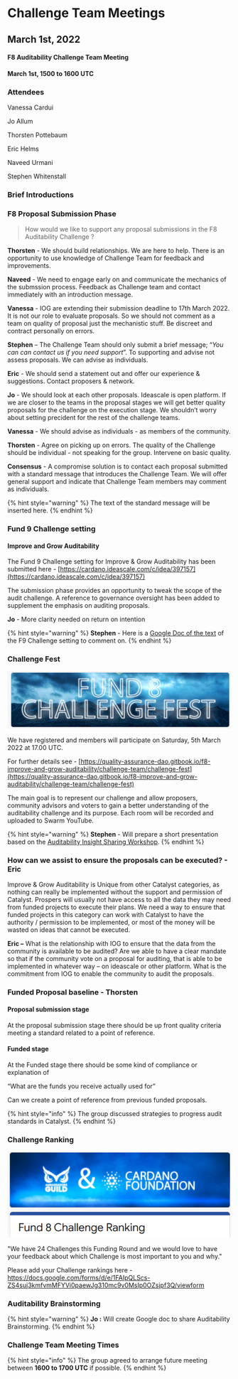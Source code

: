 # Challenge Team Meetings

## March 1st, 2022

#### F8 Auditability Challenge Team Meeting

#### March 1st, 1500 to 1600 UTC

### Attendees

Vanessa Cardui

Jo Allum

Thorsten Pottebaum

Eric Helms

Naveed Urmani

Stephen Whitenstall

### Brief Introductions

### F8 Proposal Submission Phase

> How would we like to support any proposal submissions in the F8 Auditability Challenge ?

**Thorsten** - We should build relationships. We are here to help. There is an opportunity to use knowledge of Challenge Team for feedback and improvements.

**Naveed** - We need to engage early on and communicate the mechanics of the submssion process. Feedback as Challenge team and contact immediately with an introduction message.

**Vanessa** - IOG are extending their submission deadline to 17th March 2022. It is not our role to evaluate proposals. So we should not comment as a team on quality of proposal just the mechanistic stuff. Be discreet and contract personally on errors.

**Stephen** – The Challenge Team should only submit a brief message; “_You can can contact us if you need support_”. To supporting and advise not assess proposals. We can advise as individuals.

**Eric** - We should send a statement out and offer our experience & suggestions. Contact proposers & network.

**Jo** - We should look at each other proposals. Ideascale is open platform. If we are closer to the teams in the proposal stages we will get better quality proposals for the challenge on the execution stage. We shouldn’t worry about setting precident for the rest of the challenge teams.

**Vanessa** - We should advise as individuals - as members of the community.

**Thorsten** - Agree on picking up on errors. The quality of the Challenge should be individual - not speaking for the group. Intervene on basic quality.

**Consensus** - A compromise solution is to contact each proposal submitted with a standard message that introduces the Challenge Team. We will offer general support and indicate that Challenge Team members may comment as individuals.

{% hint style="warning" %}
The text of the standard message will be inserted here.
{% endhint %}

### Fund 9 Challenge setting

#### Improve and Grow Auditability

The Fund 9 Challenge setting for Improve & Grow Auditability has been submitted here - [https://cardano.ideascale.com/c/idea/397157](https://cardano.ideascale.com/c/idea/397157)

The submission phase provides an opportunity to tweak the scope of the audit challenge. A reference to governance oversight has been added to supplement the emphasis on auditing proposals.

**Jo** - More clarity needed on return on intention

{% hint style="warning" %}
**Stephen** - Here is a [Google Doc of the text](https://docs.google.com/document/d/1mkgLKq-0-vtL3h6qW7QLQU2krM653uBj920\_3501ltU/edit?usp=sharing) of the F9 Challenge setting to comment on.
{% endhint %}

### Challenge Fest

![](../.gitbook/assets/2022-03-02.png)

We have registered and members will participate on Saturday, 5th March 2022 at 17.00 UTC.

For further details see - [https://quality-assurance-dao.gitbook.io/f8-improve-and-grow-auditability/challenge-team/challenge-fest](https://quality-assurance-dao.gitbook.io/f8-improve-and-grow-auditability/challenge-team/challenge-fest)

The main goal is to represent our challenge and allow proposers, community advisors and voters to gain a better understanding of the auditability challenge and its purpose. Each room will be recorded and uploaded to Swarm YouTube.

{% hint style="warning" %}
**Stephen** - Will prepare a short presentation based on the [Auditability Insight Sharing Workshop](https://quality-assurance-dao.gitbook.io/f8-improve-and-grow-auditability/insight-sharing/insight-sharing#auditability-insight-sharing-workshop).
{% endhint %}



### How can we assist to ensure the proposals can be executed? - Eric

Improve & Grow Auditability is Unique from other Catalyst categories, as nothing can really be implemented without the support and permission of Catalyst. Prospers will usually not have access to all the data they may need from funded projects to execute their plans. We need a way to ensure that funded projects in this category can work with Catalyst to have the authority / permission to be implemented, or most of the money will be wasted on ideas that cannot be executed.

**Eric –** What is the relationship with IOG to ensure that the data from the community is available to be audited? Are we able to have a clear mandate so that if the community vote on a proposal for auditing, that is able to be implemented in whatever way – on ideascale or other platform. What is the commitment from IOG to enable the community to audit the proposals.

### Funded Proposal baseline - Thorsten

#### Proposal submission stage

At the proposal submission stage there should be up front quality criteria meeting a standard related to a point of reference.

#### Funded stage

At the Funded stage there should be some kind of compliance or explanation of

“What are the funds you receive actually used for”

Can we create a point of reference from previous funded proposals.

{% hint style="info" %}
The group discussed strategies to progress audit standards in Catalyst.
{% endhint %}

### Challenge Ranking

![](<../.gitbook/assets/2022-03-02 (1).png>)

"We have 24 Challenges this Funding Round and we would love to have your feedback about which Challenge is most important to you and why."

Please add your Challenge rankings here - https://docs.google.com/forms/d/e/1FAIpQLScs-ZS4suj3kmfvmMFYVi0paewJg310mc9v0MsIp0OZsjpf3Q/viewform

### Auditability Brainstorming

{% hint style="warning" %}
**Jo :** Will create Google doc to share Auditability Brainstorming.
{% endhint %}

### Challenge Team Meeting Times

{% hint style="info" %}
The group agreed to arrange future meeting between **1600 to 1700 UTC** if possible.
{% endhint %}

